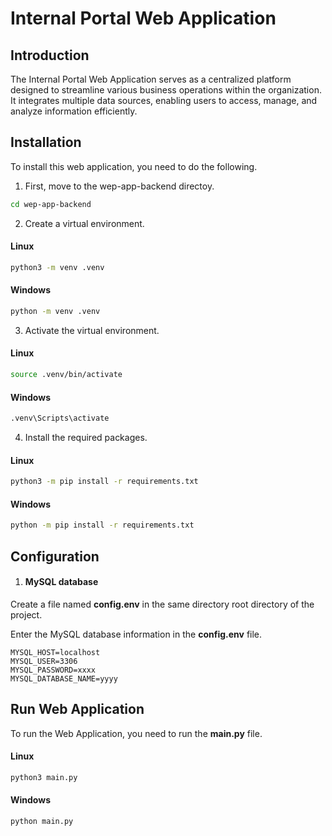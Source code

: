 # Internal Portal Web Application

## Introduction
The Internal Portal Web Application serves as a centralized platform designed to streamline various business operations within the organization. 
It integrates multiple data sources, enabling users to access, manage, and analyze information efficiently. 

## Installation
To install this web application, you need to do the following.

1. First, move to the wep-app-backend directoy.
```bash
cd wep-app-backend
```
2. Create a virtual environment.
#### Linux
```bash
python3 -m venv .venv 
```
#### Windows
```bash
python -m venv .venv
```
3. Activate the virtual environment.
#### Linux
```bash
source .venv/bin/activate  
```
#### Windows
```bash
.venv\Scripts\activate
```
4. Install the required packages.
#### Linux
```bash
python3 -m pip install -r requirements.txt
```
#### Windows
```bash
python -m pip install -r requirements.txt
```

## Configuration
1. #### MySQL database
Create a file named **config.env** in the same directory root directory of the project.

Enter the MySQL database information in the **config.env** file.
```env
MYSQL_HOST=localhost
MYSQL_USER=3306
MYSQL_PASSWORD=xxxx
MYSQL_DATABASE_NAME=yyyy
```

## Run Web Application
To run the Web Application, you need to run the **main.py** file.
#### Linux
```bash
python3 main.py
```
#### Windows
```bash
python main.py
```

